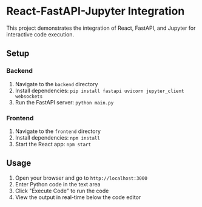 # React-FastAPI-Jupyter Integration

This project demonstrates the integration of React, FastAPI, and Jupyter for interactive code execution.

## Setup

### Backend
1. Navigate to the `backend` directory
2. Install dependencies: `pip install fastapi uvicorn jupyter_client websockets`
3. Run the FastAPI server: `python main.py`

### Frontend
1. Navigate to the `frontend` directory
2. Install dependencies: `npm install`
3. Start the React app: `npm start`

## Usage
1. Open your browser and go to `http://localhost:3000`
2. Enter Python code in the text area
3. Click "Execute Code" to run the code
4. View the output in real-time below the code editor
